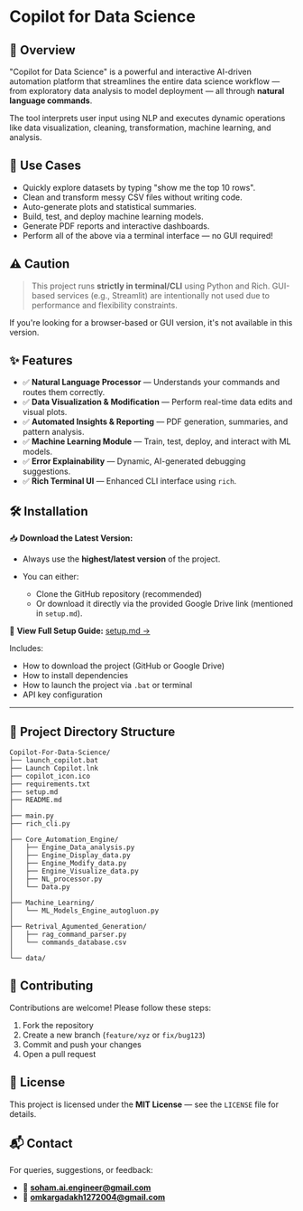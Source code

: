 # Copilot for Data Science

## 🧠 Overview

"Copilot for Data Science" is a powerful and interactive AI-driven automation platform that streamlines the entire data science workflow — from exploratory data analysis to model deployment — all through **natural language commands**.

The tool interprets user input using NLP and executes dynamic operations like data visualization, cleaning, transformation, machine learning, and analysis.

## 🚀 Use Cases

* Quickly explore datasets by typing "show me the top 10 rows".
* Clean and transform messy CSV files without writing code.
* Auto-generate plots and statistical summaries.
* Build, test, and deploy machine learning models.
* Generate PDF reports and interactive dashboards.
* Perform all of the above via a terminal interface — no GUI required!

## ⚠️ Caution

> This project runs **strictly in terminal/CLI** using Python and Rich. GUI-based services (e.g., Streamlit) are intentionally not used due to performance and flexibility constraints.

If you're looking for a browser-based or GUI version, it's not available in this version.

## ✨ Features

* ✅ **Natural Language Processor** — Understands your commands and routes them correctly.
* ✅ **Data Visualization & Modification** — Perform real-time data edits and visual plots.
* ✅ **Automated Insights & Reporting** — PDF generation, summaries, and pattern analysis.
* ✅ **Machine Learning Module** — Train, test, deploy, and interact with ML models.
* ✅ **Error Explainability** — Dynamic, AI-generated debugging suggestions.
* ✅ **Rich Terminal UI** — Enhanced CLI interface using `rich`.

## 🛠️ Installation

📥 **Download the Latest Version:**

* Always use the **highest/latest version** of the project.
* You can either:

  * Clone the GitHub repository (recommended)
  * Or download it directly via the provided Google Drive link (mentioned in `setup.md`).

📄 **View Full Setup Guide:** [setup.md →](https://github.com/sohamjadhav95/Copilot-For-Data-Science/blob/main/setup.md)

Includes:

* How to download the project (GitHub or Google Drive)
* How to install dependencies
* How to launch the project via `.bat` or terminal
* API key configuration

---

## 📁 Project Directory Structure

```
Copilot-For-Data-Science/
├── launch_copilot.bat
├── Launch Copilot.lnk
├── copilot_icon.ico
├── requirements.txt
├── setup.md
├── README.md
│
├── main.py
├── rich_cli.py
│
├── Core_Automation_Engine/
│   ├── Engine_Data_analysis.py
│   ├── Engine_Display_data.py
│   ├── Engine_Modify_data.py
│   ├── Engine_Visualize_data.py
│   ├── NL_processor.py
│   └── Data.py
│
├── Machine_Learning/
│   └── ML_Models_Engine_autogluon.py
│
├── Retrival_Agumented_Generation/
│   ├── rag_command_parser.py
│   └── commands_database.csv
│
└── data/
```

## 🤝 Contributing

Contributions are welcome! Please follow these steps:

1. Fork the repository
2. Create a new branch (`feature/xyz` or `fix/bug123`)
3. Commit and push your changes
4. Open a pull request

## 📄 License

This project is licensed under the **MIT License** — see the `LICENSE` file for details.

## 📬 Contact

For queries, suggestions, or feedback:

* 📧 **[soham.ai.engineer@gmail.com](mailto:soham.ai.engineer@gmail.com)**
* 📧 **[omkargadakh1272004@gmail.com](mailto:omkargadakh1272004@gmail.com)**
